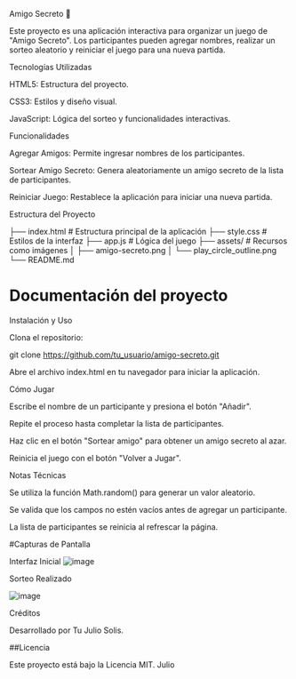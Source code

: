 Amigo Secreto 🎁

Este proyecto es una aplicación interactiva para organizar un juego de "Amigo Secreto". Los participantes pueden agregar nombres, realizar un sorteo aleatorio y reiniciar el juego para una nueva partida.

Tecnologías Utilizadas

HTML5: Estructura del proyecto.

CSS3: Estilos y diseño visual.

JavaScript: Lógica del sorteo y funcionalidades interactivas.

Funcionalidades

Agregar Amigos: Permite ingresar nombres de los participantes.

Sortear Amigo Secreto: Genera aleatoriamente un amigo secreto de la lista de participantes.

Reiniciar Juego: Restablece la aplicación para iniciar una nueva partida.

Estructura del Proyecto

├── index.html       # Estructura principal de la aplicación
├── style.css        # Estilos de la interfaz
├── app.js           # Lógica del juego
├── assets/          # Recursos como imágenes
│   ├── amigo-secreto.png
│   └── play_circle_outline.png
└── README.md       

# Documentación del proyecto
Instalación y Uso

Clona el repositorio:

git clone https://github.com/tu_usuario/amigo-secreto.git

Abre el archivo index.html en tu navegador para iniciar la aplicación.

Cómo Jugar

Escribe el nombre de un participante y presiona el botón "Añadir".

Repite el proceso hasta completar la lista de participantes.

Haz clic en el botón "Sortear amigo" para obtener un amigo secreto al azar.

Reinicia el juego con el botón "Volver a Jugar".

Notas Técnicas

Se utiliza la función Math.random() para generar un valor aleatorio.

Se valida que los campos no estén vacíos antes de agregar un participante.

La lista de participantes se reinicia al refrescar la página.

#Capturas de Pantalla

Interfaz Inicial
![image](https://github.com/user-attachments/assets/8f5ead64-b210-4e3b-adbc-e44250eaf6cc)

Sorteo Realizado

![image](https://github.com/user-attachments/assets/93fcbf19-cfd6-449f-bb0c-7407a6c6fe58)

Créditos

Desarrollado por Tu Julio Solis.

##Licencia

Este proyecto está bajo la Licencia MIT.
Julio

